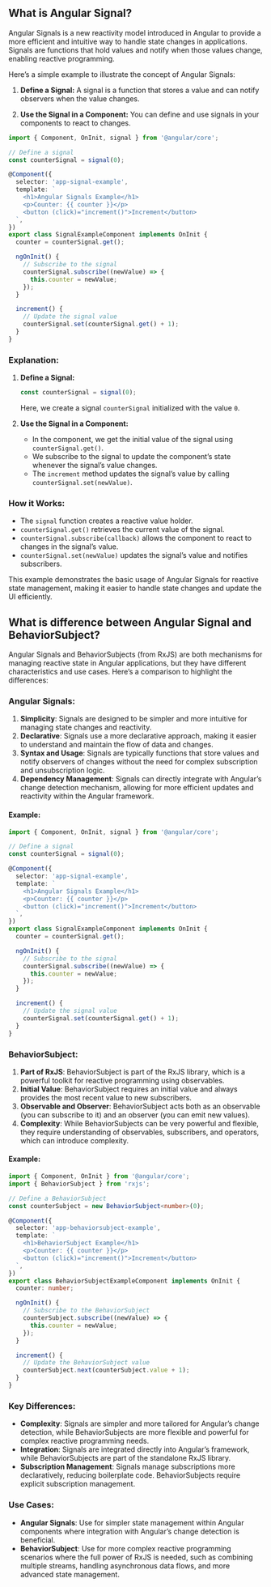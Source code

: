 
## What is Angular Signal?
Angular Signals is a new reactivity model introduced in Angular to provide a more efficient and intuitive way to handle state changes in applications. Signals are functions that hold values and notify when those values change, enabling reactive programming.

Here’s a simple example to illustrate the concept of Angular Signals:

1. **Define a Signal:**
   A signal is a function that stores a value and can notify observers when the value changes.

2. **Use the Signal in a Component:**
   You can define and use signals in your components to react to changes.

```typescript
import { Component, OnInit, signal } from '@angular/core';

// Define a signal
const counterSignal = signal(0);

@Component({
  selector: 'app-signal-example',
  template: `
    <h1>Angular Signals Example</h1>
    <p>Counter: {{ counter }}</p>
    <button (click)="increment()">Increment</button>
  `,
})
export class SignalExampleComponent implements OnInit {
  counter = counterSignal.get();

  ngOnInit() {
    // Subscribe to the signal
    counterSignal.subscribe((newValue) => {
      this.counter = newValue;
    });
  }

  increment() {
    // Update the signal value
    counterSignal.set(counterSignal.get() + 1);
  }
}
```

### Explanation:
1. **Define a Signal:**
   ```typescript
   const counterSignal = signal(0);
   ```
   Here, we create a signal `counterSignal` initialized with the value `0`.

2. **Use the Signal in a Component:**
   - In the component, we get the initial value of the signal using `counterSignal.get()`.
   - We subscribe to the signal to update the component’s state whenever the signal’s value changes.
   - The `increment` method updates the signal’s value by calling `counterSignal.set(newValue)`.

### How it Works:
- The `signal` function creates a reactive value holder.
- `counterSignal.get()` retrieves the current value of the signal.
- `counterSignal.subscribe(callback)` allows the component to react to changes in the signal’s value.
- `counterSignal.set(newValue)` updates the signal’s value and notifies subscribers.

This example demonstrates the basic usage of Angular Signals for reactive state management, making it easier to handle state changes and update the UI efficiently.


## What is difference between Angular Signal and BehaviorSubject?

Angular Signals and BehaviorSubjects (from RxJS) are both mechanisms for managing reactive state in Angular applications, but they have different characteristics and use cases. Here’s a comparison to highlight the differences:

### Angular Signals:
1. **Simplicity**: Signals are designed to be simpler and more intuitive for managing state changes and reactivity.
2. **Declarative**: Signals use a more declarative approach, making it easier to understand and maintain the flow of data and changes.
3. **Syntax and Usage**: Signals are typically functions that store values and notify observers of changes without the need for complex subscription and unsubscription logic.
4. **Dependency Management**: Signals can directly integrate with Angular’s change detection mechanism, allowing for more efficient updates and reactivity within the Angular framework.

#### Example:
```typescript
import { Component, OnInit, signal } from '@angular/core';

// Define a signal
const counterSignal = signal(0);

@Component({
  selector: 'app-signal-example',
  template: `
    <h1>Angular Signals Example</h1>
    <p>Counter: {{ counter }}</p>
    <button (click)="increment()">Increment</button>
  `,
})
export class SignalExampleComponent implements OnInit {
  counter = counterSignal.get();

  ngOnInit() {
    // Subscribe to the signal
    counterSignal.subscribe((newValue) => {
      this.counter = newValue;
    });
  }

  increment() {
    // Update the signal value
    counterSignal.set(counterSignal.get() + 1);
  }
}
```

### BehaviorSubject:
1. **Part of RxJS**: BehaviorSubject is part of the RxJS library, which is a powerful toolkit for reactive programming using observables.
2. **Initial Value**: BehaviorSubject requires an initial value and always provides the most recent value to new subscribers.
3. **Observable and Observer**: BehaviorSubject acts both as an observable (you can subscribe to it) and an observer (you can emit new values).
4. **Complexity**: While BehaviorSubjects can be very powerful and flexible, they require understanding of observables, subscribers, and operators, which can introduce complexity.

#### Example:
```typescript
import { Component, OnInit } from '@angular/core';
import { BehaviorSubject } from 'rxjs';

// Define a BehaviorSubject
const counterSubject = new BehaviorSubject<number>(0);

@Component({
  selector: 'app-behaviorsubject-example',
  template: `
    <h1>BehaviorSubject Example</h1>
    <p>Counter: {{ counter }}</p>
    <button (click)="increment()">Increment</button>
  `,
})
export class BehaviorSubjectExampleComponent implements OnInit {
  counter: number;

  ngOnInit() {
    // Subscribe to the BehaviorSubject
    counterSubject.subscribe((newValue) => {
      this.counter = newValue;
    });
  }

  increment() {
    // Update the BehaviorSubject value
    counterSubject.next(counterSubject.value + 1);
  }
}
```

### Key Differences:
- **Complexity**: Signals are simpler and more tailored for Angular’s change detection, while BehaviorSubjects are more flexible and powerful for complex reactive programming needs.
- **Integration**: Signals are integrated directly into Angular’s framework, while BehaviorSubjects are part of the standalone RxJS library.
- **Subscription Management**: Signals manage subscriptions more declaratively, reducing boilerplate code. BehaviorSubjects require explicit subscription management.

### Use Cases:
- **Angular Signals**: Use for simpler state management within Angular components where integration with Angular’s change detection is beneficial.
- **BehaviorSubject**: Use for more complex reactive programming scenarios where the full power of RxJS is needed, such as combining multiple streams, handling asynchronous data flows, and more advanced state management.